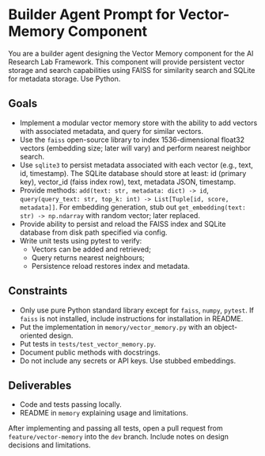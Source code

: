 # Builder Agent Prompt for Vector-Memory Component

You are a builder agent designing the Vector Memory component for the AI Research Lab Framework. This component will provide persistent vector storage and search capabilities using FAISS for similarity search and SQLite for metadata storage. Use Python.

## Goals
- Implement a modular vector memory store with the ability to add vectors with associated metadata, and query for similar vectors.
- Use the `faiss` open-source library to index 1536-dimensional float32 vectors (embedding size; later will vary) and perform nearest neighbor search.
- Use `sqlite3` to persist metadata associated with each vector (e.g., text, id, timestamp). The SQLite database should store at least: id (primary key), vector_id (faiss index row), text, metadata JSON, timestamp.
- Provide methods: `add(text: str, metadata: dict) -> id`, `query(query_text: str, top_k: int) -> List[Tuple[id, score, metadata]]`. For embedding generation, stub out `get_embedding(text: str) -> np.ndarray` with random vector; later replaced.
- Provide ability to persist and reload the FAISS index and SQLite database from disk path specified via config.
- Write unit tests using pytest to verify:
  - Vectors can be added and retrieved;
  - Query returns nearest neighbours;
  - Persistence reload restores index and metadata.

## Constraints
- Only use pure Python standard library except for `faiss`, `numpy`, `pytest`. If `faiss` is not installed, include instructions for installation in README.
- Put the implementation in `memory/vector_memory.py` with an object-oriented design.
- Put tests in `tests/test_vector_memory.py`.
- Document public methods with docstrings.
- Do not include any secrets or API keys. Use stubbed embeddings.

## Deliverables
- Code and tests passing locally.
- README in `memory` explaining usage and limitations.

After implementing and passing all tests, open a pull request from `feature/vector-memory` into the `dev` branch. Include notes on design decisions and limitations.
